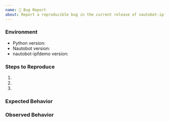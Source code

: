 ```yaml
---
name: 🐛 Bug Report
about: Report a reproducible bug in the current release of nautobot-ipfdemo
---
```


### Environment
* Python version:  <!-- Example: 3.7.7 -->
* Nautobot version:  <!-- Example: 1.0.1 -->
* nautobot-ipfdemo version:  <!-- Example: 1.0.0 -->

<!--
    Describe in detail the exact steps that someone else can take to reproduce
    this bug using the current release.
-->
### Steps to Reproduce
1.
2.
3.

<!-- What did you expect to happen? -->
### Expected Behavior


<!-- What happened instead? -->
### Observed Behavior
